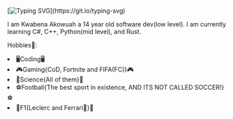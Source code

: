 [![Typing SVG](https://readme-typing-svg.demolab.com?font=Fira+Code&pause=1000&width=435&lines=Hi!+I+am+Kwabena;A+low+level+coder(Don't+judge+me);I+go+to+school+at%3A;The+Roman+Ridge+School)](https://git.io/typing-svg)

I am Kwabena Akowuah a 14 year old software dev(low level). I am currently learning C#, C++, Python(mid level), and Rust.

Hobbies💫:
<li>🖥️Coding🖥️</li>
<li>🎮Gaming{CoD, Fortnite and FIFA(FC)}🎮</li>
<li>🧪Science{All of them}🧪</li>
<li>⚽Football{The best sport in existence, AND ITS NOT CALLED SOCCER!}⚽</li>
<li>🏁F1{Leclerc and Ferrari💖}🏁</li>

